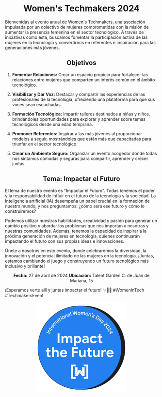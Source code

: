 

<div style="text-align:center;"> 

# Women's Techmakers 2024 

</div>


Bienvenidas al evento anual de Women's Techmakers, una asociación impulsada por un colectivo de mujeres comprometidas con la misión de aumentar la presencia femenina en el sector tecnológico. A través de iniciativas como esta, buscamos fomentar la participación activa de las mujeres en la tecnología y convertirnos en referentes e inspiración para las generaciones más jóvenes.

<div style="text-align:center;"> 

## Objetivos

</div>


1. **Fomentar Relaciones:** Crear un espacio propicio para fortalecer las relaciones entre mujeres que comparten un interés común en el ámbito tecnológico.

2. **Visibilizar y Dar Voz:** Destacar y compartir las experiencias de las profesionales de la tecnología, ofreciendo una plataforma para que sus voces sean escuchadas.

3. **Formación Tecnológica:** Impartir talleres destinados a niñas y niños, brindándoles oportunidades para explorar y aprender sobre temas tecnológicos desde una edad temprana.

4. **Promover Referentes:** Inspirar a las más jóvenes al proporcionar modelos a seguir, mostrándoles que están más que capacitadas para triunfar en el sector tecnológico.

5. **Crear un Ambiente Seguro:** Organizar un evento acogedor donde todas nos sintamos cómodas y seguras para compartir, aprender y crecer juntas.

<div style="text-align:center;"> 

## Tema: Impactar el Futuro

</div>

El lema de nuestro evento es "Impactar el Futuro". Todas tenemos el poder y la responsabilidad de influir en el futuro de la tecnología y la sociedad. La inteligencia artificial (IA) desempeña un papel crucial en la formación de nuestro mundo, y nos preguntamos: ¿cómo será ese futuro y cómo lo construiremos?

Podemos utilizar nuestras habilidades, creatividad y pasión para generar un cambio positivo y abordar los problemas que nos importan a nosotras y nuestras comunidades. Además, tenemos la capacidad de inspirar a la próxima generación de mujeres en tecnología, quienes continuarán impactando el futuro con sus propias ideas e innovaciones.

Únete a nosotros en este evento, donde celebraremos la diversidad, la innovación y el potencial ilimitado de las mujeres en la tecnología. ¡Juntas, estamos cambiando el juego y construyendo un futuro tecnológico más inclusivo y brillante!
<div style="text-align:center;"> 

**Fecha:** 27 de abril de 2024 
**Ubicación:** Talent Garden C. de Juan de Mariana, 15 

</div>

¡Esperamos verte allí y juntas impactar el futuro! ✨👩‍💻 #WomenInTech #TechmakersEvent

<div style="text-align:center;">
  <img src="./src/images/impact-the-future.png" alt="Women's Techmakers" width="300">
</div>
